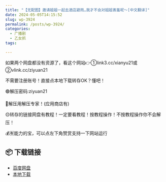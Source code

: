 ```yaml
---
title: "【无配图】邀请姐姐一起去酒店避雨…我才不会对姐姐害羞呢～[中文翻译]"
date: 2024-05-05T14:15:52
slug: wp-3924
permalink: /posts/wp-3924/
categories:
  - 广播剧
  - 乙女抓
tags:

---
```


如果两个网盘都没有资源了，看这个网站👉①link3.cc/xianyu21或②vlink.cc/ziyuan21

不需要注册账号！直接点本地下载转存OK？懂吧！

🟢解压密码:ziyuan21

🔵解压用解压专家！(应用商店有)

🟡转存的链接网盘有教程！一定要看教程！按教程操作！不按教程操作你不会解压！

💰🈶能力的宝，可以点左下角赞赏支持一下网站运行

## 📦 下载链接
- [百度网盘](https://blziyuan21.com/pay-download/3924?key=d4f9eb6f41&down_id=0)
- [本地下载](https://blziyuan21.com/pay-download/3924?key=d4f9eb6f41&down_id=1)

